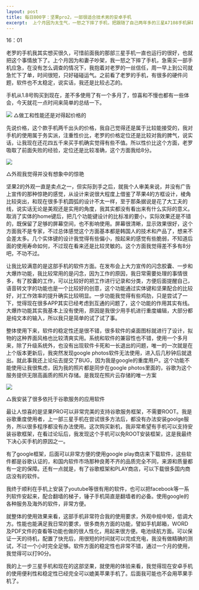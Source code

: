 ```yaml
---
layout: post
title: 每日800字：坚果pro2，一部很适合技术男的安卓手机
excerpt:  上个月因为太生气，一怒之下摔了手机，把跟随了自己两年多的三星A7108手机屏幕给摔的漏液了。无奈之下只好紧急买了一部手机救急，因为时间比较紧迫，匆忙之下就买了老罗的坚果PRO2，没想到使用下来很对胃口。
---
```

16：01

老罗的手机我其实想买很久，可惜前面我的那部三星手机一直也运行的很好，也就把这个事情放下了。上个月因为和妻子吵架，我一怒之下摔了手机，急需买一部手机应急，在没有怎么调查的情况下，我抱着对老罗的一丝信任，周一早上到公司就急忙下了单，时间很短，只好碰碰运气。之前看了老罗的手机，有很多的硬件问题，软件也不太稳定，说实话，我还是比较忐忑的。

手机从1.8号购买到现在，差不多使用了有一个多月了，惊喜和不慢也都有一些体会，今天就花一点时间来简单的总结一下。


![][image-1]
△做工和性能还是对得起价格的

先说价格，这个款手机两千出头的价格，我自己觉得还是属于比较能接受的，我对手机的使用属于务实派，注重性价比，老罗的价格定位还是比较对我的脾气，说实话，让我现在还花四五千来买手机确实觉得有些不值。所以性价比这个方面，老罗吸取了前面失败的经验，定位还是比较准确，这个方面我给8分。

![][image-2]

△外观我觉得并没有想象中的惊艳

坚果2的外观一直是卖点之一，但实际到手之后，就我个人审美来说，并没有广告上宣传的那种惊艳的感觉，从设计来说很大程度上借鉴了苹果4的方框设计，棱角比较突出，和现在很多手机圆弧的设计不太一样，至于那条据说是花了大工夫的线，说实话无论是美观还是实用的角度，我其实都没有看出来有什么实际的意义。取消了实体的home键后，把几个功能键设计的比标准的要小，实际效果还是不错的，既保留了足够的屏幕空间，也不影响使用。屏幕很清晰，显示效果很好，这个方面我不是专家，不过总体感觉这个方面基本都是韩国人的技术和产品了，想来不会差太多。几个实体键的设计我觉得有些偏小，按起来的感觉有些脆弱，不知道后面的使用寿命如何，不过现在看来还是比较灵敏的。这个方面我觉得差不多有8分吧，不功不过。


让我比较满意的是这部手机的软件方面。在发布会上大力宣传的闪念胶囊、一步和大爆炸功能，我比较常用的是闪念，因为工作的原因，我日常需要处理的事情很多，有了胶囊的工作，可以比较好的把工作进行记录和分类，方便后面提醒自己，语音转文字的功能也是一个比较好的创意，这个功能通过实体键和坚果配合的比较好，对工作效率的提升确实比较明显。一步功能我觉得有些鸡肋，只是尝试了一下，觉得现在很多APP其实已经考虑到互通的问题了，这个功能的作用其实有线。大爆炸功能其实我基本上没有使用，原因是我很少用手机进行重度编辑，大部分都是纯文本的输入，所以我只是简单的试了试了事。

整体使用下来，软件的稳定性还是很不错，很多软件的桌面图标就进行了设计，拟物的这种界面风格也比较清爽实用。系统和软件的兼容性也不错，使用一个多月来，除了升级系统外，也没有出现软件卡死和一长退出的问题，唯一的一次就是在上个版本更新后，我突然发现google photos软件无法使用，进入后几秒钟后就退出。就此事我还上论坛去提交了BUG，因为我是google的重度用户。这个功能不能使用让我很焦虑，因为我的照片都是同步在google photos里面的，谷歌为这个服务提供无限高画质的照片存储。是我现在照片云存储的唯一方案

![][image-3]

△我安装了很多依托于谷歌服务的应用软件

最让人惊喜的是坚果PRO可以非常完美的支持谷歌服务框架，不需要ROOT。我是谷歌重度使用者，上一部三星手机在尝试很多方法后，都没有办法安装goolge服务，所以很多程序都没有办法使用。这次购买新机，我非常希望有手机可以支持安装谷歌框架，在看过论坛后，我发现这个手机可以免ROOT安装框架，这是我最终下决心买手机的原因之一。

有了google框架，后面可以非常方便的使用google play商店来下载软件，这些软件都是谷歌认证的，和国内软件市场那种良莠不齐的品质完全不同，来源和质量都有一定的保障。还有一点就是，有了谷歌框架和PLAY商店，可以下载很多国内商店没有的软件。

我终于顺利在手机上安装了youtube等很有用的软件，也可以把facebook等一系列软件安起来，配合翻墙的梯子，锤子手机简直是翻墙者的必备。使用google的各种服务及海外的软件，非常方便。


就整体的使用效果来看，这部手机非常符合我的使用要求，外观中规中矩，低调大方。性能也能满足我日常的要求，很多商务方面的功能，譬如手机邮箱，WORD及PDF文件的查看等功能也做的很人性化，用起来很方便。电池续航方面。可以保证一天的待机，配置了快充后，用很短的时间就可以完成充电，我没有做精确的测试，不过一个小时完全足够。软件方面的稳定性也非常不错，通过一个月的使用，我觉得可以打90分。

我的上一步三星手机和现在的这部坚果，就使用的体验来看，我觉得现在安卓手机的使用便利性和稳定性已经完全可以媲美苹果手机了。后面我可能也不会用苹果手机了。











[image-1]:	http://ovk08s2sq.bkt.clouddn.com/20180207151799235317575.png
[image-2]:	http://ovk08s2sq.bkt.clouddn.com/20180207151799250356102.png
[image-3]:	http://ovk08s2sq.bkt.clouddn.com/20180208151808030940847.png